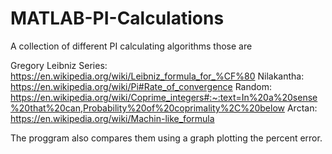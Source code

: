 # MATLAB-PI-Calculations
A collection of different PI calculating algorithms those are 

Gregory Leibniz Series: https://en.wikipedia.org/wiki/Leibniz_formula_for_%CF%80
Nilakantha: https://en.wikipedia.org/wiki/Pi#Rate_of_convergence
Random: https://en.wikipedia.org/wiki/Coprime_integers#:~:text=In%20a%20sense%20that%20can,Probability%20of%20coprimality%2C%20below
Arctan: https://en.wikipedia.org/wiki/Machin-like_formula

The proggram also compares them using a graph plotting the percent error.
